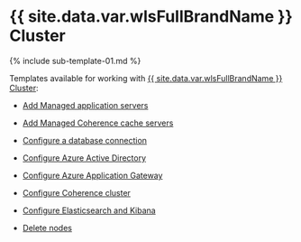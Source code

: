 # {{ site.data.var.wlsFullBrandName }} Cluster

{% include sub-template-01.md %}

Templates available for working with [{{ site.data.var.wlsFullBrandName }} Cluster](https://portal.azure.com/#create/oracle.20191007-arm-oraclelinux-wls-cluster20191007-arm-oraclelinux-wls-cluster):

* [Add Managed application servers](addnode.md)

* [Add Managed Coherence cache servers](addnode-coherence.md)

* [Configure a database connection](dbTemplate.md)

* [Configure Azure Active Directory](aadNestedTemplate.md)

* [Configure Azure Application Gateway](appGatewayNestedTemplate.md)

* [Configure Coherence cluster](coherenceTemplate.md)

* [Configure Elasticsearch and Kibana](elkNestedTemplate.md)

* [Delete nodes](deletenode.md)